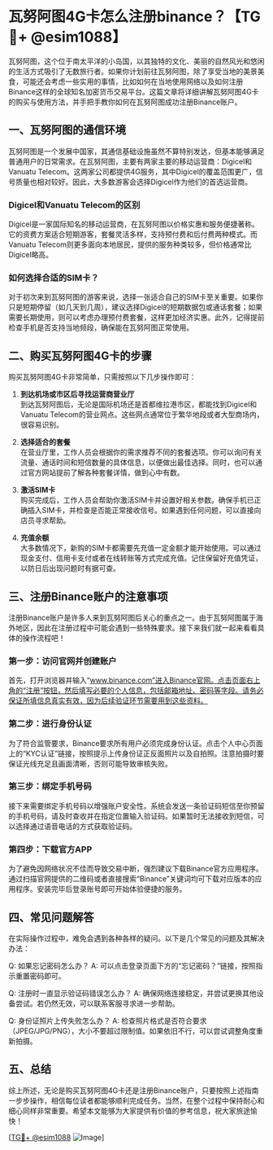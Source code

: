 # 瓦努阿图4G卡怎么注册binance？【TG💪+ @esim1088】

瓦努阿图，这个位于南太平洋的小岛国，以其独特的文化、美丽的自然风光和悠闲的生活方式吸引了无数旅行者。如果你计划前往瓦努阿图，除了享受当地的美景美食，可能还会考虑一些实用的事情，比如如何在当地使用网络以及如何注册Binance这样的全球知名加密货币交易平台。这篇文章将详细讲解瓦努阿图4G卡的购买与使用方法，并手把手教你如何在瓦努阿图成功注册Binance账户。

## 一、瓦努阿图的通信环境

瓦努阿图是一个发展中国家，其通信基础设施虽然不算特别发达，但基本能够满足普通用户的日常需求。在瓦努阿图，主要有两家主要的移动运营商：Digicel和Vanuatu Telecom。这两家公司都提供4G服务，其中Digicel的覆盖范围更广，信号质量也相对较好。因此，大多数游客会选择Digicel作为他们的首选运营商。

### Digicel和Vanuatu Telecom的区别

Digicel是一家国际知名的移动运营商，在瓦努阿图以价格实惠和服务便捷著称。它的资费方案适合短期游客，套餐灵活多样，支持预付费和后付费两种模式。而Vanuatu Telecom则更多面向本地居民，提供的服务种类较多，但价格通常比Digicel略高。

### 如何选择合适的SIM卡？

对于初次来到瓦努阿图的游客来说，选择一张适合自己的SIM卡至关重要。如果你只是短期停留（如几天到几周），建议选择Digicel的短期数据包或通话套餐；如果需要长期使用，则可以考虑办理预付费套餐，这样更加经济实惠。此外，记得提前检查手机是否支持当地频段，确保能在瓦努阿图正常使用。

## 二、购买瓦努阿图4G卡的步骤

购买瓦努阿图4G卡非常简单，只需按照以下几步操作即可：

1. **到达机场或市区后寻找运营商营业厅**  
   到达瓦努阿图后，无论是国际机场还是首都维拉港市区，都能找到Digicel和Vanuatu Telecom的营业网点。这些网点通常位于繁华地段或者大型商场内，很容易识别。

2. **选择适合的套餐**  
   在营业厅里，工作人员会根据你的需求推荐不同的套餐选项。你可以询问有关流量、通话时间和短信数量的具体信息，以便做出最佳选择。同时，也可以通过官方网站提前了解各种套餐详情，做到心中有数。

3. **激活SIM卡**  
   购买完成后，工作人员会帮助你激活SIM卡并设置好相关参数。确保手机已正确插入SIM卡，并检查是否能正常接收信号。如果遇到任何问题，可以直接向店员寻求帮助。

4. **充值余额**  
   大多数情况下，新购的SIM卡都需要先充值一定金额才能开始使用。可以通过现金支付、信用卡支付或者在线转账等方式完成充值。记住保留好充值凭证，以防日后出现问题时有据可查。

## 三、注册Binance账户的注意事项

注册Binance账户是许多人来到瓦努阿图后关心的重点之一。由于瓦努阿图属于海外地区，因此在注册过程中可能会遇到一些特殊要求。接下来我们就一起来看看具体的操作流程吧！

### 第一步：访问官网并创建账户

首先，打开浏览器并输入“www.binance.com”进入Binance官网。点击页面右上角的“注册”按钮，然后填写必要的个人信息，包括邮箱地址、密码等字段。请务必保证所填信息真实有效，因为后续验证环节需要用到这些资料。

### 第二步：进行身份认证

为了符合监管要求，Binance要求所有用户必须完成身份认证。点击个人中心页面上的“KYC认证”链接，按照提示上传身份证正反面照片以及自拍照。注意拍摄时要保证光线充足且画面清晰，否则可能导致审核失败。

### 第三步：绑定手机号码

接下来需要绑定手机号码以增强账户安全性。系统会发送一条验证码短信至你预留的手机号码，请及时查收并在指定位置输入验证码。如果暂时无法接收到短信，可以选择通过语音电话的方式获取验证码。

### 第四步：下载官方APP

为了避免因网络状况不佳而导致交易中断，强烈建议下载Binance官方应用程序。通过扫描官网提供的二维码或者直接搜索“Binance”关键词均可下载对应版本的应用程序。安装完毕后登录账号即可开始体验便捷的服务。

## 四、常见问题解答

在实际操作过程中，难免会遇到各种各样的疑问。以下是几个常见的问题及其解决办法：

Q: 如果忘记密码怎么办？
A: 可以点击登录页面下方的“忘记密码？”链接，按照指示重置密码即可。

Q: 注册时一直显示验证码错误怎么办？
A: 确保网络连接稳定，并尝试更换其他设备尝试。若仍然无效，可以联系客服寻求进一步帮助。

Q: 身份证照片上传失败怎么办？
A: 检查照片格式是否符合要求（JPEG/JPG/PNG），大小不要超过限制值。如果依旧不行，可以尝试调整角度重新拍摄。

## 五、总结

综上所述，无论是购买瓦努阿图4G卡还是注册Binance账户，只要按照上述指南一步步操作，相信每位读者都能够顺利完成任务。当然，在整个过程中保持耐心和细心同样非常重要。希望本文能够为大家提供有价值的参考信息，祝大家旅途愉快！  

[[TG💪+ @esim1088](https://t.me/s/esim1088) ![Image](https://i.postimg.cc/4NQfJmqS/Snipaste-2025-05-13-00-14-12.png)]